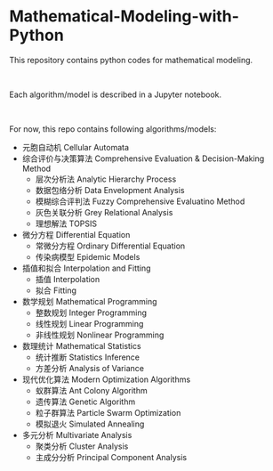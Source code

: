# Mathematical-Modeling-with-Python
 This repository contains python codes for mathematical modeling.

<br>

Each algorithm/model is described in a Jupyter notebook.

<br>

For now, this repo contains following algorithms/models:

- 元胞自动机 Cellular Automata
- 综合评价与决策算法 Comprehensive Evaluation & Decision-Making Method
  - 层次分析法 Analytic Hierarchy Process
  - 数据包络分析 Data Envelopment Analysis
  - 模糊综合评判法 Fuzzy Comprehensive Evaluatino Method
  - 灰色关联分析 Grey Relational Analysis
  - 理想解法 TOPSIS
- 微分方程 Differential Equation
  - 常微分方程 Ordinary Differential Equation
  - 传染病模型 Epidemic Models
- 插值和拟合 Interpolation and Fitting
  - 插值 Interpolation
  - 拟合 Fitting
- 数学规划 Mathematical Programming
  - 整数规划 Integer Programming
  - 线性规划 Linear Programming
  - 非线性规划 Nonlinear Programming
- 数理统计 Mathematical Statistics
  - 统计推断 Statistics Inference
  - 方差分析 Analysis of Variance
- 现代优化算法 Modern Optimization Algorithms
  - 蚁群算法 Ant Colony Algorithm
  - 遗传算法 Genetic Algorithm
  - 粒子群算法 Particle Swarm Optimization
  - 模拟退火 Simulated Annealing
- 多元分析 Multivariate Analysis
  - 聚类分析 Cluster Analysis
  - 主成分分析 Principal Component Analysis

